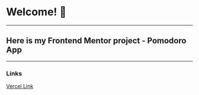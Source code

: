 # Welcome! 👋

---

## Here is my Frontend Mentor project - Pomodoro App

---

### Links

[Vercel Link](https://pomodoro-app-eight-plum.vercel.app/)
